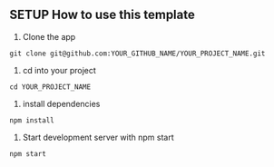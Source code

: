 ## SETUP How to use this template

1. Clone the app

```
git clone git@github.com:YOUR_GITHUB_NAME/YOUR_PROJECT_NAME.git
```

1. cd into your project

```
cd YOUR_PROJECT_NAME
```

1. install dependencies

```
npm install
```

1. Start development server with npm start

```
npm start
```
